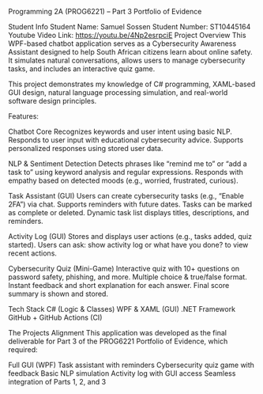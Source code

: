 Programming 2A (PROG6221) – Part 3 Portfolio of Evidence

Student Info
Student Name: Samuel Sossen
Student Number: ST10445164
Youtube Video Link: https://youtu.be/4Np2esrpciE 
Project Overview
This WPF-based chatbot application serves as a Cybersecurity Awareness Assistant designed to help South African citizens learn about online safety. It simulates natural conversations, allows users to manage cybersecurity tasks, and includes an interactive quiz game.

This project demonstrates my knowledge of C# programming, XAML-based GUI design, natural language processing simulation, and real-world software design principles.

Features:

Chatbot Core
Recognizes keywords and user intent using basic NLP.
Responds to user input with educational cybersecurity advice.
Supports personalized responses using stored user data.

NLP & Sentiment Detection
Detects phrases like “remind me to” or “add a task to” using keyword analysis and regular expressions.
Responds with empathy based on detected moods (e.g., worried, frustrated, curious).

Task Assistant (GUI)
Users can create cybersecurity tasks (e.g., “Enable 2FA”) via chat.
Supports reminders with future dates.
Tasks can be marked as complete or deleted.
Dynamic task list displays titles, descriptions, and reminders.

Activity Log (GUI)
Stores and displays user actions (e.g., tasks added, quiz started).
Users can ask: show activity log or what have you done? to view recent actions.

Cybersecurity Quiz (Mini-Game)
Interactive quiz with 10+ questions on password safety, phishing, and more.
Multiple choice & true/false format.
Instant feedback and short explanation for each answer.
Final score summary is shown and stored.

Tech Stack
C# (Logic & Classes)
WPF & XAML (GUI)
.NET Framework
GitHub + GitHub Actions (CI)

The Projects Alignment
This application was developed as the final deliverable for Part 3 of the PROG6221 Portfolio of Evidence, which required:

Full GUI (WPF)
Task assistant with reminders
Cybersecurity quiz game with feedback
Basic NLP simulation
Activity log with GUI access
Seamless integration of Parts 1, 2, and 3
